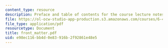 ```yaml
---
content_type: resource
description: Preface and table of contents for the course lecture notes.
file: https://ol-ocw-studio-app-production.s3.amazonaws.com/courses/6-450-principles-of-digital-communications-i-fall-2006/e98ec116bb4d0e83916b2f92861e48e5_front_matter.pdf
file_type: application/pdf
resourcetype: Document
title: front_matter.pdf
uid: e98ec116-bb4d-0e83-916b-2f92861e48e5
---
```

